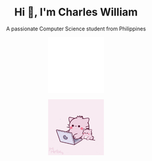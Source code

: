 <h1 align="center">Hi 👋, I'm Charles William</h1>
<p align="center">A passionate Computer Science student from Philippines</p>

<p align="center">
  <img src="Git_Read/paren.gif" alt="Lets Code" width=150>
</p>

<p align="center">
  <img src="Git_Read/neko.gif" alt="Pussy Coding", width=150>
</p>

<!--
**Zenobu0224/Zenobu0224** is a ✨ _special_ ✨ repository because its `README.md` (this file) appears on your GitHub profile.

Here are some ideas to get you started:

- 🔭 I’m currently working on ...
- 🌱 I’m currently learning ...
- 👯 I’m looking to collaborate on ...
- 🤔 I’m looking for help with ...
- 💬 Ask me about ...
- 📫 How to reach me: ...
- 😄 Pronouns: ...
- ⚡ Fun fact: ...
-->
